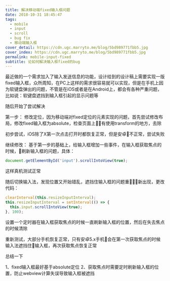 ```yaml
---
title: 解决移动端fixed输入框问题
date: 2018-10-31 18:45:47
tags:
  - mobile
  - input
  - scroll
  - bug fix
  - 移动端输入框
cover_detail: https://cdn.ugc.marryto.me/blog/5bd989771fbb5.jpg
cover_index: https://cdn.ugc.marryto.me/blog/5bd989771fbb5.jpg
permalink: mobile-input-fixed
subtitle: 论如何解决输入框fixed的bug
---
```


最近做的一个需求加入了输入发送信息的功能，设计给到的设计稿上需要实现一版fixed输入框，众所周知，在PC上这样的需求很容易就可以实现，但是在手机上因为软键盘弹出的问题，不管是在iOS或者是在Android上，都会有各种严重问题，比如说：软键盘遮挡到输入框引起的显示问题等

随后开始了尝试解决

第一步：
修改定位，因为移动端对fixed定位的元素实现的问题，首先尝试修改布局，修改fixed输入框为absolute，检查页面上有使用transform的地方，去除

初步尝试，iOS除了X第一次点击打开时都恢复正常，但是安卓不正常，尝试失败

继续修改：
基于第一步的基础上，给输入框增加一些事件，在输入框获取焦点的时候，刷新输入框的问题，具体：

```js
document.getElementById('input').scrollIntoView(true);
```

这样真机测试正常

随后切换输入法，发现位置又开始错乱，遮挡住输入框的问题重新出现，更改代码：

```js
clearInterval(this.resizeInputInterval);
this.resizeInputInterval = setInterval(() => {
  this.input.scrollIntoView(true);
}, 100);
```

设置一个定时器在输入框获取焦点的时候一直刷新输入框的位置，然后在失去焦点的时候清除

重新测试，大部分手机恢复正常，只有安卓5.x手机会在第一次获取焦点的时候输入法遮挡住输入框，再次获取焦点恢复正常

总结一下

1、fixed输入框最好基于absolute定位
2、获取焦点时需要定时刷新输入框的位置，防止webview计算失误导致输入框被遮挡